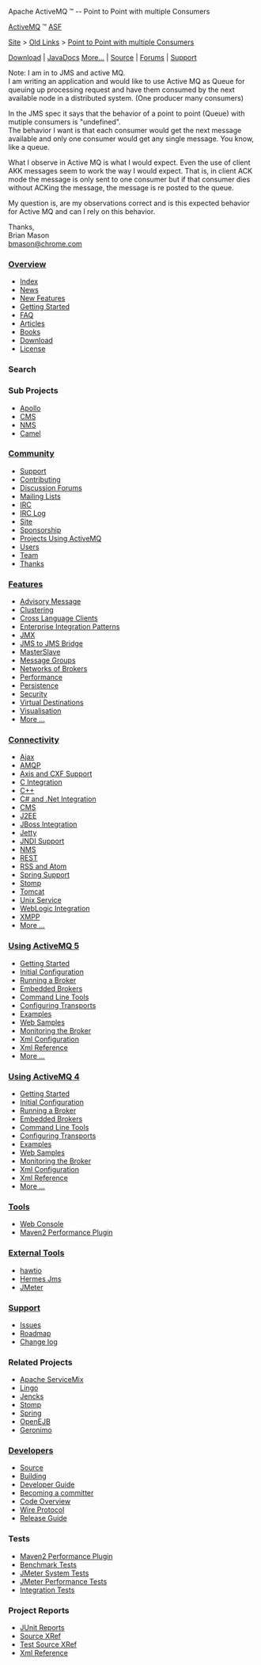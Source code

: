 Apache ActiveMQ ™ -- Point to Point with multiple Consumers 

[ActiveMQ](http://activemq.apache.org "The most popular and powerful open source Message Broker") ™ [ASF](http://www.apache.org "The Apache Software Foundation")

[Site](site.html) > [Old Links](old-links.html) > [Point to Point with multiple Consumers](point-to-point-with-multiple-consumers.html)

[Download](download.html "Download") | [JavaDocs](http://activemq.apache.org/maven/5.9.0/apidocs/index.html) [More...](javadocs.html "JavaDocs") | [Source](source.html "Source") | [Forums](discussion-forums.html "Discussion Forums") | [Support](support.html "Support")

Note: I am in to JMS and active MQ.  
I am writing an application and would like to use Active MQ as Queue for queuing up processing request and have them consumed by the next available node in a distributed system. (One producer many consumers)

In the JMS spec it says that the behavior of a point to point (Queue) with mutiple consumers is "undefined".  
The behavior I want is that each consumer would get the next message available and only one consumer would get any single message. You know, like a queue.

What I observe in Active MQ is what I would expect. Even the use of client AKK messages seem to work the way I would expect. That is, in client ACK mode the message is only sent to one consumer but if that consumer dies without ACKing the message, the message is re posted to the queue.

My question is, are my observations correct and is this expected behavior for Active MQ and can I rely on this behavior.

Thanks,  
Brian Mason  
bmason@chrome.com

### [Overview](overview.html "Overview")

*   [Index](index.html "Index")
*   [News](news.html "News")
*   [New Features](new-features.html "New Features")
*   [Getting Started](getting-started.html "Getting Started")
*   [FAQ](faq.html "FAQ")
*   [Articles](articles.html "Articles")
*   [Books](books.html "Books")
*   [Download](download.html "Download")
*   [License](http://www.apache.org/licenses/)

### Search

    
  

### Sub Projects

*   [Apollo](http://activemq.apache.org/apollo "ActiveMQ Apollo")
*   [CMS](http://activemq.apache.org/cms/ "The C++ API for Messaging")
*   [NMS](http://activemq.apache.org/nms/ "NMS is the .Net Messaging API")
*   [Camel](http://camel.apache.org/ "POJO based Enterprise Integration Patterns with a typesafe Java DSL")

### [Community](community.html "Community")

*   [Support](support.html "Support")
*   [Contributing](contributing.html "Contributing")
*   [Discussion Forums](discussion-forums.html "Discussion Forums")
*   [Mailing Lists](mailing-lists.html "Mailing Lists")
*   [IRC](irc://irc.codehaus.org/activemq)
*   [IRC Log](http://servlet.uwyn.com/drone/log/hausbot/activemq)
*   [Site](site.html "Site")
*   [Sponsorship](http://www.apache.org/foundation/sponsorship.html)
*   [Projects Using ActiveMQ](projects-using-activemq.html "Projects Using ActiveMQ")
*   [Users](users.html "Users")
*   [Team](team.html "Team")
*   [Thanks](http://www.apache.org/foundation/thanks.html)

### [Features](features.html "Features")

*   [Advisory Message](advisory-message.html "Advisory Message")
*   [Clustering](clustering.html "Clustering")
*   [Cross Language Clients](cross-language-clients.html "Cross Language Clients")
*   [Enterprise Integration Patterns](enterprise-integration-patterns.html "Enterprise Integration Patterns")
*   [JMX](jmx.html "JMX")
*   [JMS to JMS Bridge](jms-to-jms-bridge.html "JMS to JMS Bridge")
*   [MasterSlave](masterslave.html "MasterSlave")
*   [Message Groups](message-groups.html "Message Groups")
*   [Networks of Brokers](networks-of-brokers.html "Networks of Brokers")
*   [Performance](performance.html "Performance")
*   [Persistence](persistence.html "Persistence")
*   [Security](security.html "Security")
*   [Virtual Destinations](virtual-destinations.html "Virtual Destinations")
*   [Visualisation](visualisation.html "Visualisation")
*   [More ...](features.html "Features")

### [Connectivity](connectivity.html "Connectivity")

*   [Ajax](ajax.html "Ajax")
*   [AMQP](amqp.html "AMQP")
*   [Axis and CXF Support](axis-and-cxf-support.html "Axis and CXF Support")
*   [C Integration](c-integration.html "C Integration")
*   [C++](activemq-c-clients.html "ActiveMQ C++ Clients")
*   [C# and .Net Integration](http://activemq.apache.org/nms/)
*   [CMS](http://activemq.apache.org/cms/)
*   [J2EE](j2ee.html "J2EE")
*   [JBoss Integration](jboss-integration.html "JBoss Integration")
*   [Jetty](http://docs.codehaus.org/display/JETTY/Integrating+with+ActiveMQ)
*   [JNDI Support](jndi-support.html "JNDI Support")
*   [NMS](http://activemq.apache.org/nms/ "NMS is the .Net Messaging API")
*   [REST](rest.html "REST")
*   [RSS and Atom](rss-and-atom.html "RSS and Atom")
*   [Spring Support](spring-support.html "Spring Support")
*   [Stomp](stomp.html "Stomp")
*   [Tomcat](tomcat.html "Tomcat")
*   [Unix Service](unix-service.html "Unix Service")
*   [WebLogic Integration](weblogic-integration.html "WebLogic Integration")
*   [XMPP](xmpp.html "XMPP")
*   [More ...](connectivity.html "Connectivity")

### [Using ActiveMQ 5](using-activemq-5.html "Using ActiveMQ 5")

*   [Getting Started](version-5-getting-started.html "Version 5 Getting Started")
*   [Initial Configuration](version-5-initial-configuration.html "Version 5 Initial Configuration")
*   [Running a Broker](version-5-run-broker.html "Version 5 Run Broker")
*   [Embedded Brokers](how-do-i-embed-a-broker-inside-a-connection.html "How do I embed a Broker inside a Connection")
*   [Command Line Tools](activemq-command-line-tools-reference.html "ActiveMQ Command Line Tools Reference")
*   [Configuring Transports](configuring-version-5-transports.html "Configuring Version 5 Transports")
*   [Examples](version-5-examples.html "Version 5 Examples")
*   [Web Samples](version-5-web-samples.html "Version 5 Web Samples")
*   [Monitoring the Broker](how-can-i-monitor-activemq.html "How can I monitor ActiveMQ")
*   [Xml Configuration](version-5-xml-configuration.html "Version 5 XML Configuration")
*   [Xml Reference](xml-reference.html "Xml Reference")
*   [More ...](using-activemq-5.html "Using ActiveMQ 5")

### [Using ActiveMQ 4](using-activemq.html "Using ActiveMQ")

*   [Getting Started](getting-started.html "Getting Started")
*   [Initial Configuration](initial-configuration.html "Initial Configuration")
*   [Running a Broker](run-broker.html "Run Broker")
*   [Embedded Brokers](how-do-i-embed-a-broker-inside-a-connection.html "How do I embed a Broker inside a Connection")
*   [Command Line Tools](activemq-command-line-tools-reference.html "ActiveMQ Command Line Tools Reference")
*   [Configuring Transports](configuring-transports.html "Configuring Transports")
*   [Examples](examples.html "Examples")
*   [Web Samples](web-samples.html "Web Samples")
*   [Monitoring the Broker](how-can-i-monitor-activemq.html "How can I monitor ActiveMQ")
*   [Xml Configuration](xml-configuration.html "Xml Configuration")
*   [Xml Reference](xml-reference.html "Xml Reference")
*   [More ...](using-activemq.html "Using ActiveMQ")

### [Tools](tools.html "Tools")

*   [Web Console](web-console.html "Web Console")
*   [Maven2 Performance Plugin](activemq-performance-module-users-manual.html "ActiveMQ Performance Module Users Manual")

### [External Tools](tools.html "Tools")

*   [hawtio](http://hawt.io "HTML5 console for monitoring Apache ActiveMQ and Apache Camel")
*   [Hermes Jms](hermes-jms.html "Hermes Jms")
*   [JMeter](http://jakarta.apache.org/jmeter)

### [Support](support.html "Support")

*   [Issues](http://issues.apache.org/jira/browse/AMQ)
*   [Roadmap](http://issues.apache.org/activemq/browse/AMQ?report=com.atlassian.jira.plugin.system.project:roadmap-panel)
*   [Change log](http://issues.apache.org/activemq/browse/AMQ?report=com.atlassian.jira.plugin.system.project:changelog-panel)

### Related Projects

*   [Apache ServiceMix](http://incubator.apache.org/servicemix/ "Distributed Enterprise Service Bus based on JBI")
*   [Lingo](http://lingo.codehaus.org/ "POJO Remoting using JMS")
*   [Jencks](http://jencks.codehaus.org/ "Message Driven POJOs and pooling for JMS and JDBC")
*   [Stomp](http://stomp.codehaus.org/ "A simple protocol for messaging middleware interop and the easy development of custom clients")
*   [Spring](http://www.springframework.org/)
*   [OpenEJB](http://openejb.apache.org)
*   [Geronimo](http://geronimo.apache.org/)

### [Developers](developers.html "Developers")

*   [Source](source.html "Source")
*   [Building](building.html "Building")
*   [Developer Guide](developer-guide.html "Developer Guide")
*   [Becoming a committer](becoming-a-committer.html "Becoming a committer")
*   [Code Overview](code-overview.html "Code Overview")
*   [Wire Protocol](wire-protocol.html "Wire Protocol")
*   [Release Guide](release-guide.html "Release Guide")

### Tests

*   [Maven2 Performance Plugin](activemq-performance-module-users-manual.html "ActiveMQ Performance Module Users Manual")
*   [Benchmark Tests](benchmark-tests.html "Benchmark Tests")
*   [JMeter System Tests](jmeter-system-tests.html "JMeter System Tests")
*   [JMeter Performance Tests](jmeter-performance-tests.html "JMeter Performance Tests")
*   [Integration Tests](integration-tests.html "Integration Tests")

### Project Reports

*   [JUnit Reports](junit-reports.html "JUnit Reports")
*   [Source XRef](source-xref.html "Source XRef")
*   [Test Source XRef](test-source-xref.html "Test Source XRef")
*   [Xml Reference](xml-reference.html "Xml Reference")
